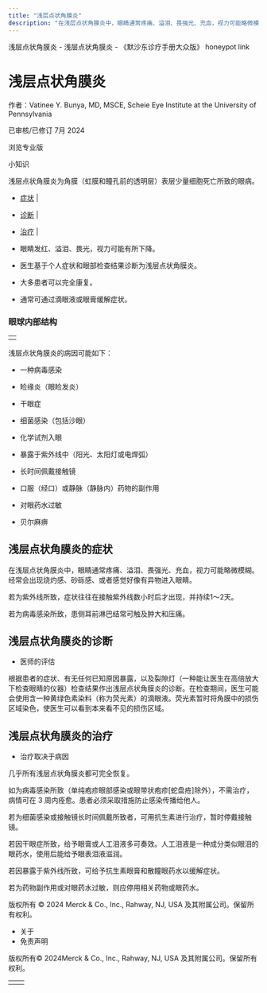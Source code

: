 ```yaml
---
title: "浅层点状角膜炎"
description: "在浅层点状角膜炎中，眼睛通常疼痛、溢泪、畏强光、充血，视力可能略微模糊。经常会出现烧灼感、砂砾感、或者感觉好像有异物进入眼睛。"
---
```


﻿浅层点状角膜炎 \- 浅层点状角膜炎 \- 《默沙东诊疗手册大众版》 honeypot link

# 浅层点状角膜炎

作者：Vatinee Y. Bunya, MD, MSCE, Scheie Eye Institute at the University of Pennsylvania

已审核/已修订 7月 2024

浏览专业版

小知识

浅层点状角膜炎为角膜（虹膜和瞳孔前的透明层）表层少量细胞死亡所致的眼病。

- [症状](#症状_v26622800_zh) \|
- [诊断](#诊断_v26622805_zh) \|
- [治疗](#治疗_v26622812_zh) \|

- 眼睛发红、溢泪、畏光，视力可能有所下降。

- 医生基于个人症状和眼部检查结果诊断为浅层点状角膜炎。

- 大多患者可以完全康复。

- 通常可通过滴眼液或眼膏缓解症状。


### 眼球内部结构

|     |
| --- |
|  |

浅层点状角膜炎的病因可能如下：

- 一种病毒感染

- 睑缘炎（眼睑发炎）

- 干眼症

- 细菌感染（包括沙眼）

- 化学试剂入眼

- 暴露于紫外线中（阳光、太阳灯或电焊弧）

- 长时间佩戴接触镜

- 口服（经口）或静脉（静脉内）药物的副作用

- 对眼药水过敏

- 贝尔麻痹


## 浅层点状角膜炎的症状

在浅层点状角膜炎中，眼睛通常疼痛、溢泪、畏强光、充血，视力可能略微模糊。经常会出现烧灼感、砂砾感、或者感觉好像有异物进入眼睛。

若为紫外线所致，症状往往在接触紫外线数小时后才出现，并持续1～2天。

若为病毒感染所致，患侧耳前淋巴结常可触及肿大和压痛。

## 浅层点状角膜炎的诊断

- 医师的评估


根据患者的症状、有无任何已知原因暴露，以及裂隙灯（一种能让医生在高倍放大下检查眼睛的仪器）检查结果作出浅层点状角膜炎的诊断。在检查期间，医生可能会使用含一种黄绿色素染料（称为荧光素）的滴眼液。荧光素暂时将角膜中的损伤区域染色，使医生可以看到本来看不见的损伤区域。

## 浅层点状角膜炎的治疗

- 治疗取决于病因


几乎所有浅层点状角膜炎都可完全恢复。

如为病毒感染所致（单纯疱疹眼部感染或眼带状疱疹\[蛇盘疮\]除外），不需治疗，病情可在 3 周内痊愈。患者必须采取措施防止感染传播给他人。

若为细菌感染或接触镜长时间佩戴所致者，可用抗生素进行治疗，暂时停戴接触镜。

若因干眼症所致，给予眼膏或人工泪液多可奏效。人工泪液是一种成分类似眼泪的眼药水，使用后能给予眼表泪液滋润。

若因暴露于紫外线所致，可给予抗生素眼膏和散瞳眼药水以缓解症状。

若为药物副作用或对眼药水过敏，则应停用相关药物或眼药水。



版权所有 © 2024
Merck & Co., Inc., Rahway, NJ, USA 及其附属公司。保留所有权利。

- 关于
- 免责声明

版权所有© 2024Merck & Co., Inc., Rahway, NJ, USA 及其附属公司。保留所有权利。

|     |     |
| --- | --- |
|  |  |